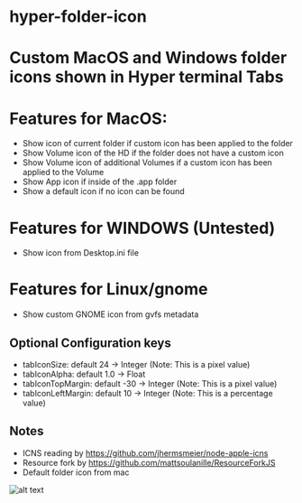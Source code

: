 hyper-folder-icon
======

# Custom MacOS and Windows folder icons shown in Hyper terminal Tabs

# Features for MacOS:

- Show icon of current folder if custom icon has been applied to the folder
- Show Volume icon of the HD if the folder does not have a custom icon
- Show Volume icon of additional Volumes if a custom icon has been applied to the Volume
- Show App icon if inside of the .app folder
- Show a default icon if no icon can be found

# Features for WINDOWS (Untested)

- Show icon from Desktop.ini file

# Features for Linux/gnome

- Show custom GNOME icon from gvfs metadata

## Optional Configuration keys

- tabIconSize: default 24 -> Integer (Note: This is a pixel value)
- tabIconAlpha: default 1.0 -> Float
- tabIconTopMargin: default -30 -> Integer (Note: This is a pixel value)
- tabIconLeftMargin: default 10 -> Integer (Note: This is a percentage value)

## Notes

- ICNS reading by https://github.com/jhermsmeier/node-apple-icns
- Resource fork by https://github.com/mattsoulanille/ResourceForkJS
- Default folder icon from mac


![alt text](https://i.imgur.com/4y2Oj6D.png "Real world example")

